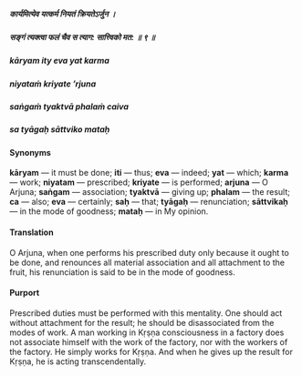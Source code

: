 ##### कार्यमित्येव यत्कर्म नियतं क्रियतेऽर्जुन ।
##### सङ्गं त्यक्त्वा फलं चैव स त्याग: सात्त्विको मत: ॥ ९ ॥

##### kāryam ity eva yat karma
##### niyataṁ kriyate ’rjuna
##### saṅgaṁ tyaktvā phalaṁ caiva
##### sa tyāgaḥ sāttviko mataḥ

#### Synonyms

**kāryam** — it must be done; **iti** — thus; **eva** — indeed; **yat** — which; **karma** — work; **niyatam** — prescribed; **kriyate** — is performed; **arjuna** — O Arjuna; **saṅgam** — association; **tyaktvā** — giving up; **phalam** — the result; **ca** — also; **eva** — certainly; **saḥ** — that; **tyāgaḥ** — renunciation; **sāttvikaḥ** — in the mode of goodness; **mataḥ** — in My opinion.

#### Translation

O Arjuna, when one performs his prescribed duty only because it ought to be done, and renounces all material association and all attachment to the fruit, his renunciation is said to be in the mode of goodness.

#### Purport

Prescribed duties must be performed with this mentality. One should act without attachment for the result; he should be disassociated from the modes of work. A man working in Kṛṣṇa consciousness in a factory does not associate himself with the work of the factory, nor with the workers of the factory. He simply works for Kṛṣṇa. And when he gives up the result for Kṛṣṇa, he is acting transcendentally.